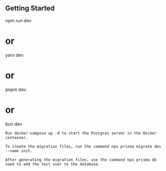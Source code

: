 ## Getting Started

npm run dev

# or

yarn dev

# or

pnpm dev

# or

bun dev

```
Run docker-compose up -d to start the Postgres server in the Docker container.

To create the migration files, run the command npx prisma migrate dev --name init.

After generating the migration files, use the command npx prisma db seed to add the test user to the database.
```
